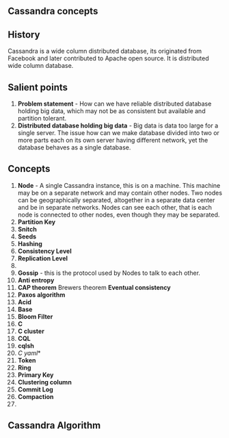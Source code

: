 ## Cassandra concepts

## History
Cassandra is a wide column distributed database, its originated from Facebook and later contributed to Apache open source.  It is distributed wide column database. 

## Salient points
1. **Problem statement** - How can we have  reliable distributed database holding big data, which may not be as consistent but available and partition tolerant. 
2. **Distributed database holding big data** - Big data is data too large for a single server. The issue how can we make database divided into two or more parts each on its own server having different network, yet the database behaves as a single database. 

## Concepts 
1. **Node** - A single Cassandra instance, this is on a machine. This machine may be on a separate  network and may contain other nodes. Two nodes can be geographically separated, altogether in a separate data center and be in separate networks. Nodes can see each other, that is each node is connected to other nodes, even though they may be separated.  
2. **Partition Key**
3. **Snitch**
4. **Seeds**
5. **Hashing**
6. **Consistency Level**
7. **Replication Level**
8. 
9. **Gossip** - this is the protocol used by Nodes to talk to each other.
10. **Anti entropy**
11. **CAP theorem** Brewers theorem **Eventual consistency**
13. **Paxos algorithm**
14. **Acid**
15. **Base**
16. **Bloom Filter**
17. **C**
18. **C cluster**
19. **CQL**
20. **cqlsh**
21. **C* yaml**
22. **Token**
23. **Ring**
24. **Primary Key**
25. **Clustering column**
26. **Commit Log**
27. **Compaction**
28. 

## Cassandra Algorithm
<!--stackedit_data:
eyJoaXN0b3J5IjpbLTY4OTgxMDU0NCwtNzMwNDc3Mzc4LDE1Mz
UyMTI3NDksNjE3ODk0Njk2LC0xNjQzMDU5NDUxXX0=
-->